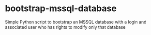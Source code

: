 # bootstrap-mssql-database
Simple Python script to bootstrap an MSSQL database with a login and associated user who has rights to modify only that database
